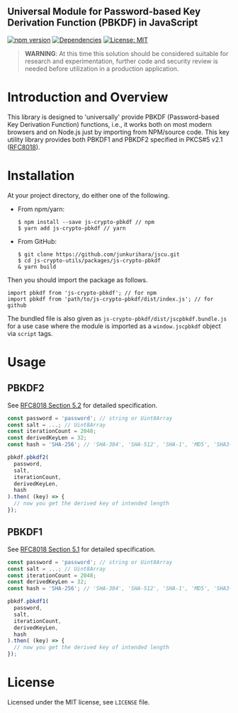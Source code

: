 Universal Module for Password-based Key Derivation Function (PBKDF) in JavaScript
--
[![npm version](https://badge.fury.io/js/js-crypto-pbkdf.svg)](https://badge.fury.io/js/js-crypto-pbkdf)
[![Dependencies](https://david-dm.org/junkurihara/jscu.svg?path=packages/js-crypto-pbkdf)](https://david-dm.org/junkurihara/jscu?path=packages/js-crypto-pbkdf)
[![License: MIT](https://img.shields.io/badge/License-MIT-yellow.svg)](https://opensource.org/licenses/MIT)

> **WARNING**: At this time this solution should be considered suitable for research and experimentation, further code and security review is needed before utilization in a production application.

# Introduction and Overview

This library is designed to 'universally' provide PBKDF (Password-based Key Derivation Function) functions, i.e., it works both on most modern browsers and on Node.js just by importing from NPM/source code. This key utility library provides both PBKDF1 and PBKDF2 specified in PKCS#5 v2.1 ([RFC8018](https://tools.ietf.org/html/rfc8018)).

# Installation

At your project directory, do either one of the following.

- From npm/yarn:
  ```shell
  $ npm install --save js-crypto-pbkdf // npm
  $ yarn add js-crypto-pbkdf // yarn
  ```
- From GitHub:
  ```shell
  $ git clone https://github.com/junkurihara/jscu.git
  $ cd js-crypto-utils/packages/js-crypto-pbkdf
  & yarn build
  ```

Then you should import the package as follows.

```shell
import pbkdf from 'js-crypto-pbkdf'; // for npm
import pbkdf from 'path/to/js-crypto-pbkdf/dist/index.js'; // for github
```

The bundled file is also given as `js-crypto-pbkdf/dist/jscpbkdf.bundle.js` for a use case where the module is imported as a `window.jscpbkdf` object via `script` tags.

  
# Usage

## PBKDF2

See [RFC8018 Section 5.2](https://tools.ietf.org/html/rfc8018#section-5.2) for detailed specification.

```javascript
const password = 'password'; // string or Uint8Array
const salt = ...; // Uint8Array
const iterationCount = 2048;
const derivedKeyLen = 32;
const hash = 'SHA-256'; // 'SHA-384', 'SHA-512', 'SHA-1', 'MD5', 'SHA3-512', 'SHA3-384', 'SHA3-256', or 'SHA3-224' 

pbkdf.pbkdf2(
  password,
  salt,
  iterationCount,
  derivedKeyLen,
  hash
).then( (key) => {
  // now you get the derived key of intended length
});
```

## PBKDF1

See [RFC8018 Section 5.1](https://tools.ietf.org/html/rfc8018#section-5.1) for detailed specification.

```javascript
const password = 'password'; // string or Uint8Array
const salt = ...; // Uint8Array
const iterationCount = 2048;
const derivedKeyLen = 32;
const hash = 'SHA-256'; // 'SHA-384', 'SHA-512', 'SHA-1', 'MD5', 'SHA3-512', 'SHA3-384', 'SHA3-256', or 'SHA3-224'  

pbkdf.pbkdf1(
  password,
  salt,
  iterationCount,
  derivedKeyLen,
  hash
).then( (key) => {
  // now you get the derived key of intended length
});
```

# License

Licensed under the MIT license, see `LICENSE` file.
